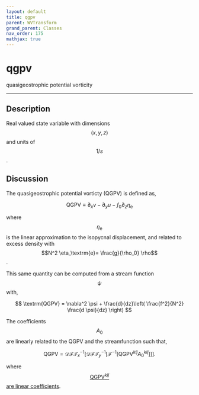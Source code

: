 ```yaml
---
layout: default
title: qgpv
parent: WVTransform
grand_parent: Classes
nav_order: 175
mathjax: true
---
```


#  qgpv

quasigeostrophic potential vorticity


---

## Description
Real valued state variable with dimensions $$(x,y,z)$$ and units of $$1/s$$.

## Discussion

The quasigeostrophic potential vorticty (QGPV) is defined as,

$$
\textrm{QGPV} \equiv \partial_x v - \partial_y u - f_0 \partial_z \eta_\textrm{e}
$$

where $$\eta_\textrm{e}$$ is the linear approximation to the isopycnal displacement, and related to excess density with $$N^2 \eta_\textrm{e}= \frac{g}{\rho_0} \rho$$.

This same quantity can be computed from a stream function $$\psi$$ with,

$$
\textrm{QGPV} = \nabla^2 \psi + \frac{d}{dz}\left( \frac{f^2}{N^2} \frac{d \psi}{dz} \right)
$$

The coefficients $$A_0$$ are linearly related to the QGPV and the streamfunction such that,

$$
\textrm{QGPV} = \mathcal{DFT}_x^{-1} \left[\mathcal{DFT}_y^{-1} \left[ \mathcal{F}^{-1} \left[ \textrm{QGPV}^{klj} A_0^{klj} \right] \right] \right].
$$

where [$$\textrm{QGPV}^{klj}$$ are linear coefficients](./a0_qgpv_factor.html).

